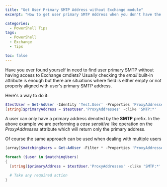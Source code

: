 ```yaml
---
title: "Get User Primary SMTP Address without Exchange module"
excerpt: "How to get user primary SMTP Address when you don't have the Exchange module installed on your machine"

categories:
  - PowerShell Tips
tags:
  - PowerShell
  - Exchange
  - Tips

toc: false
---
```


Have you ever found yourself in need to find user primary SMTP without having access to Exchange cmdlets? Usually checking the *email* built-in attribute is enough but there are situations where field is either empty or not properly aligned with user's primary SMTP address.

Here's a way to do it:

```powershell
$testUser = Get-AdUser -Identity 'Test.User' -Properties 'ProxyAddresses'
[string]$primaryAddress = $testUser.'ProxyAddresses' -clike 'SMTP:*'
```

A user can only have a primary address denoted by the **SMTP** prefix. In the above example we are performing a *case sensitive* like operation on the *ProxyAddresses* attribute which will return only the primary address.

Of course the same approach can be used when dealing with multiple users

```powershell
[array]$matchingUsers = Get-AdUser -Filter * -Properties 'ProxyAddresses'

foreach ($user in $matchingUsers)
{
  [string]$primaryAddress = $testUser.'ProxyAddresses' -clike 'SMTP:*'

  # Take any required action
}
```
